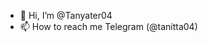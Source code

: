 - 👋 Hi, I’m @Tanyater04
- 📫 How to reach me Telegram (@tanitta04)

<!---
Tanyater04/Tanyater04 is a ✨ special ✨ repository because its `README.md` (this file) appears on your GitHub profile.
You can click the Preview link to take a look at your changes.
--->
